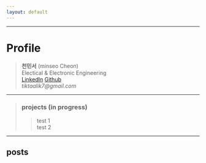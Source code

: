 ```yaml
---
layout: default
---
```


* * *

# Profile
> **천민서** (minseo Cheon)  
> Electical & Electronic Engineering  
> [LinkedIn](https://www.linkedin.com/in/%EB%AF%BC%EC%84%9C-%EC%B2%9C-5a797523a/) [Github](https://github.com/tiktaalik7)  
> _tiktaalik7@gmail.com_
* * *
> ### projects (in progress)
>> test 1  
>> test 2

* * *

## posts
